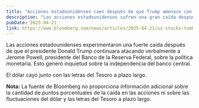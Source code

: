 ```yaml
---
title: "Acciones estadounidenses caen después de que Trump amenace con destituir a Powell"
description: "Las acciones estadounidenses sufren una gran caída después de que el presidente Donald Trump siga atacando verbalmente a Jerome Powell sobre la política monetaria, lo que genera inquietud sobre la independencia del banco central."
pubDate: 2025-04-21
link: https://www.bloomberg.com/news/articles/2025-04-21/us-stocks-tumble-as-trump-s-threat-to-fire-powell-adds-pressure
---
```


Las acciones estadounidenses experimentaron una fuerte caída después de que el presidente Donald Trump continuara atacando verbalmente a Jerome Powell, presidente del Banco de la Reserva Federal, sobre la política monetaria. Esto generó inquietud sobre la independencia del banco central.

El dólar cayó junto con las letras del Tesoro a plazo largo.

**Nota:** La fuente de Bloomberg no proporciona información adicional sobre la cantidad de puntos porcentuales de la caída en las acciones ni sobre las fluctuaciones del dólar y las letras del Tesoro a plazo largo.